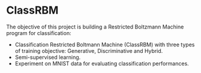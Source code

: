 # ClassRBM
The objective of this project is building a Restricted Boltzmann Machine program for classification:
- Classification Restricted Boltmann Machine (ClassRBM) with three types of training objective: Generative, Discriminative and Hybrid. 
- Semi-supervised learning. 
- Experiment on MNIST data for evaluating classification performances.

